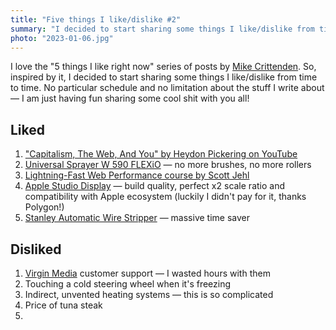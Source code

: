 ```yaml
---
title: "Five things I like/dislike #2"
summary: "I decided to start sharing some things I like/dislike from time to time. No particular schedule and no limitation about the stuff I write about —  I am just having fun sharing some cool shit with you all!"
photo: "2023-01-06.jpg"
---
```


I love the "5 things I like right now" series of posts by [Mike Crittenden](https://critter.blog). So, inspired by it, I decided to start sharing some things I like/dislike from time to time. No particular schedule and no limitation about the stuff I write about —  I am just having fun sharing some cool shit with you all!

## Liked

1. ["Capitalism, The Web, And You" by Heydon Pickering on YouTube](https://youtu.be/GZsIhiXJjpY)
1. [Universal Sprayer W 590 FLEXiO](https://www.wagner-group.com/uk/do-it-yourself/products-and-accessories/product/universal-sprayer-w-590-flexio/) — no more brushes, no more rollers
1. [Lightning-Fast Web Performance course by Scott Jehl](https://www.webpagetest.org/learn/lightning-fast-web-performance/)
1. [Apple Studio Display](https://www.apple.com/uk/studio-display/) — build quality, perfect x2 scale ratio and compatibility with Apple ecosystem (luckily I didn't pay for it, thanks Polygon!)
1. [Stanley Automatic Wire Stripper](https://www.amazon.co.uk/STANLEY-FATMAX-Automatic-Wire-Stripper/dp/B00CD24EAK) — massive time saver

## Disliked

1. [Virgin Media](https://www.virginmedia.com) customer support — I wasted hours with them
1. Touching a cold steering wheel when it's freezing
1. Indirect, unvented heating systems — this is so complicated
1. Price of tuna steak
1. 
